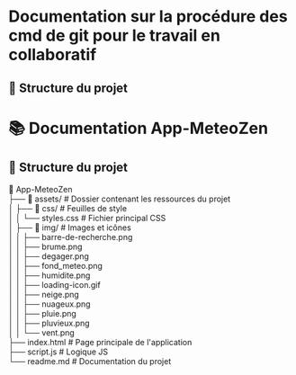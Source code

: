 # Documentation sur la procédure des cmd de git pour le travail en collaboratif

## 📁 Structure du projet

# 📚 Documentation App-MeteoZen

## 📁 Structure du projet

📁 App-MeteoZen  
├── 📂 assets/                  # Dossier contenant les ressources du projet  
│   ├── 📂 css/                 # Feuilles de style  
│   │   └── styles.css         # Fichier principal CSS  
│   ├── 📂 img/                 # Images et icônes  
│   │   ├── barre-de-recherche.png  
│   │   ├── brume.png  
│   │   ├── degager.png  
│   │   ├── fond_meteo.png  
│   │   ├── humidite.png  
│   │   ├── loading-icon.gif  
│   │   ├── neige.png  
│   │   ├── nuageux.png  
│   │   ├── pluie.png  
│   │   ├── pluvieux.png  
│   │   └── vent.png  
├── index.html                 # Page principale de l'application  
├── script.js                  # Logique JS  
└── readme.md                  # Documentation du projet  

